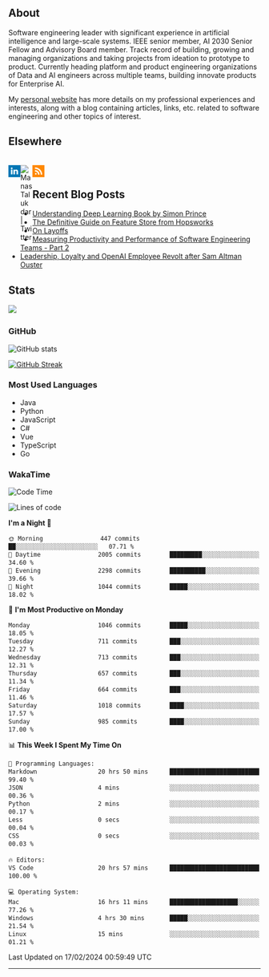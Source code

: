## About

Software engineering leader with significant experience in artificial intelligence and large-scale systems. IEEE senior member, AI 2030 Senior Fellow and Advisory Board member. Track record of building, growing and managing organizations and taking projects from ideation to prototype to product. Currently heading platform and product engineering organizations of Data and AI engineers across multiple teams, building innovate products for Enterprise AI.

My [personal website](https://manastalukdar.github.io/) has more details on my professional experiences and interests, along with a blog containing articles, links, etc. related to software engineering and other topics of interest.

## Elsewhere

</br>

<a href="https://www.linkedin.com/in/manastalukdar" target="_blank">
  <img align="left" alt="Manas Talukdar | Linkedin" width="24px" src="https://raw.githubusercontent.com/edent/SuperTinyIcons/master/images/svg/linkedin.svg" />
</a>
<a href="https://www.twitter.com/manastalukdar" target="_blank">
  <img align="left" alt="Manas Talukdar | Twitter" width="24px" src="https://github.com/TheDudeThatCode/TheDudeThatCode/blob/master/Assets/Twitter.svg" />
</a>
<a href="https://manastalukdar.github.io/" target="_blank">
  <img align="left" alt="Manas Talukdar | Website" width="24px" src="https://github.com/edent/SuperTinyIcons/blob/master/images/svg/rss.svg" />
</a>

</br>

## Recent Blog Posts

<!-- BLOG:START -->
- [Understanding Deep Learning Book by Simon Prince](https://manastalukdar.github.io/blog/2024/02/03/understanding-deep-learning-book-simon-prince/)
- [The Definitive Guide on Feature Store from Hopsworks](https://manastalukdar.github.io/blog/2024/02/02/feature-store-definitive-guide-hopsworks/)
- [On Layoffs](https://manastalukdar.github.io/blog/2024/02/02/on-layoffs/)
- [Measuring Productivity and Performance of Software Engineering Teams - Part 2](https://manastalukdar.github.io/blog/2023/12/26/productivity-performance-software-engineering-teams-part-2/)
- [Leadership, Loyalty and OpenAI Employee Revolt after Sam Altman Ouster](https://manastalukdar.github.io/blog/2023/11/23/leadership-loyalty-openai-employee-revolt-sam-altman-ouster/)
<!-- BLOG:END -->

## Stats

![](https://komarev.com/ghpvc/?username=manastalukdar)

### GitHub

![GitHub stats](https://github-readme-stats.vercel.app/api?username=manastalukdar&show_icons=true&hide_border=true&hide_rank=true&hide_title=true&icon_color=79ff97&text_color=cecac3&bg_color=4d4b4b)

[![GitHub Streak](https://streak-stats.demolab.com?user=manastalukdar&hide_border=true&border_radius=4&date_format=M%20j%5B%2C%20Y%5D&background=4D4B4B)](https://git.io/streak-stats)

### Most Used Languages

- Java
- Python
- JavaScript
- C#
- Vue
- TypeScript
- Go

<!--
![Top Langs](https://github-readme-stats.vercel.app/api/top-langs/?username=manastalukdar&layout=compact&hide_border=true&hide_title=true&icon_color=79ff97&text_color=cecac3&bg_color=4d4b4b)
-->

### WakaTime

<!--START_SECTION:waka-->
![Code Time](http://img.shields.io/badge/Code%20Time-4%2C188%20hrs%2031%20mins-blue)

![Lines of code](https://img.shields.io/badge/From%20Hello%20World%20I%27ve%20Written-1.9%20million%20lines%20of%20code-blue)

**I'm a Night 🦉** 

```text
🌞 Morning                447 commits         ██░░░░░░░░░░░░░░░░░░░░░░░   07.71 % 
🌆 Daytime                2005 commits        █████████░░░░░░░░░░░░░░░░   34.60 % 
🌃 Evening                2298 commits        ██████████░░░░░░░░░░░░░░░   39.66 % 
🌙 Night                  1044 commits        █████░░░░░░░░░░░░░░░░░░░░   18.02 % 
```
📅 **I'm Most Productive on Monday** 

```text
Monday                   1046 commits        █████░░░░░░░░░░░░░░░░░░░░   18.05 % 
Tuesday                  711 commits         ███░░░░░░░░░░░░░░░░░░░░░░   12.27 % 
Wednesday                713 commits         ███░░░░░░░░░░░░░░░░░░░░░░   12.31 % 
Thursday                 657 commits         ███░░░░░░░░░░░░░░░░░░░░░░   11.34 % 
Friday                   664 commits         ███░░░░░░░░░░░░░░░░░░░░░░   11.46 % 
Saturday                 1018 commits        ████░░░░░░░░░░░░░░░░░░░░░   17.57 % 
Sunday                   985 commits         ████░░░░░░░░░░░░░░░░░░░░░   17.00 % 
```


📊 **This Week I Spent My Time On** 

```text
💬 Programming Languages: 
Markdown                 20 hrs 50 mins      █████████████████████████   99.40 % 
JSON                     4 mins              ░░░░░░░░░░░░░░░░░░░░░░░░░   00.36 % 
Python                   2 mins              ░░░░░░░░░░░░░░░░░░░░░░░░░   00.17 % 
Less                     0 secs              ░░░░░░░░░░░░░░░░░░░░░░░░░   00.04 % 
CSS                      0 secs              ░░░░░░░░░░░░░░░░░░░░░░░░░   00.03 % 

🔥 Editors: 
VS Code                  20 hrs 57 mins      █████████████████████████   100.00 % 

💻 Operating System: 
Mac                      16 hrs 11 mins      ███████████████████░░░░░░   77.26 % 
Windows                  4 hrs 30 mins       █████░░░░░░░░░░░░░░░░░░░░   21.54 % 
Linux                    15 mins             ░░░░░░░░░░░░░░░░░░░░░░░░░   01.21 % 
```


 Last Updated on 17/02/2024 00:59:49 UTC
<!--END_SECTION:waka-->

---

<!--

**manastalukdar/manastalukdar** is a ✨ _special_ ✨ repository because its `README.md` (this file) appears on your GitHub profile.

Here are some ideas to get you started:

- 🔭 I’m currently working on ...
- 🌱 I’m currently learning ...
- 👯 I’m looking to collaborate on ...
- 🤔 I’m looking for help with ...
- 💬 Ask me about ...
- 📫 How to reach me: ...
- 😄 Pronouns: ...
- ⚡ Fun fact: ...
-->
